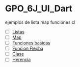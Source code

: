 # GPO_6J_UI_Dart
ejemplos de lista map funciones cl
- [ ] [Listas](https://dartpad.dartlang.org/839ec9456a2bf960a209e31162f3273e)
- [ ] [Map](https://dartpad.dartlang.org/4691cc6149f4a9a392e228e713d95853)
- [ ] [Funciones basicas](https://dartpad.dartlang.org/140f5feb4de675f3488fa1e574e65910)
- [ ] [Funcion Flecha](https://dartpad.dartlang.org/5ecb8bf4231cfeda2c98ec26909efc2f)
- [ ] [Clase](https://dartpad.dartlang.org/fd4869029230bb6b24588360890421cb)
- [ ] [Herencia](https://dartpad.dartlang.org/20cb3e81868709f653c0dc2c8fc5c9f2)
